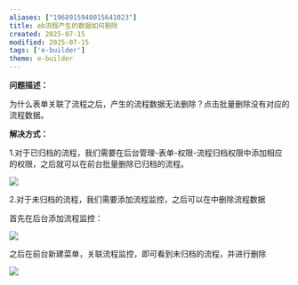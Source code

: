 ```yaml
---
aliases: ["1968915940015641023"]
title: eb流程产生的数据如何删除
created: 2025-07-15
modified: 2025-07-15
tags: ['e-builder']
theme: e-builder
---
```


**问题描述：**

为什么表单关联了流程之后，产生的流程数据无法删除？点击批量删除没有对应的流程数据。

**解决方式：**

1.对于已归档的流程，我们需要在后台管理-表单-权限-流程归档权限中添加相应的权限，之后就可以在前台批量删除已归档的流程。

![](ef1611f08f76148d4ffd29bdf812053b.jpg)

2.对于未归档的流程，我们需要添加流程监控，之后可以在中删除流程数据

首先在后台添加流程监控：

![](897b66bb677dd44e77a1b564bc05ef44.jpg)

之后在前台新建菜单，关联流程监控，即可看到未归档的流程，并进行删除

![](d2f42dfd7f7dc72facafa2b84a3db694.jpg)